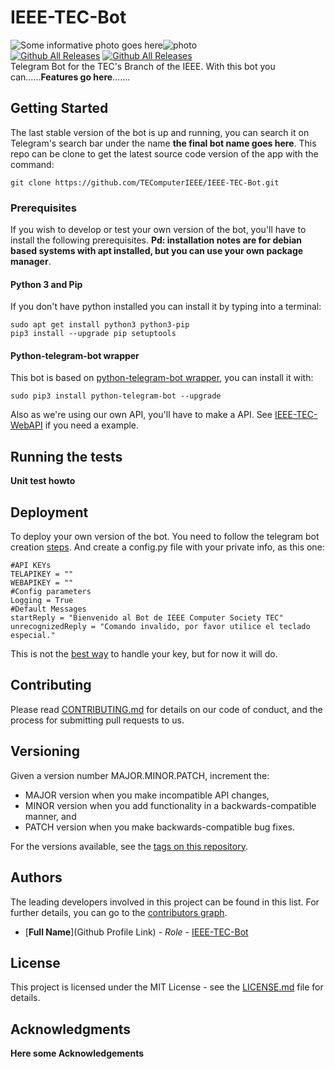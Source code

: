 IEEE-TEC-Bot
==================
![Some informative photo goes here](photo.png)![photo](photo.png)   
[![Github All Releases](https://img.shields.io/github/release/TEComputerIEEE/IEEE-TEC-Bot.svg)](https://github.com/TEComputerIEEE/IEEE-TEC-Bot)
[![Github All Releases](https://img.shields.io/travis/TEComputerIEEE/IEEE-TEC-Bot.svg)](https://github.com/TEComputerIEEE/IEEE-TEC-Bot)   
Telegram Bot for the TEC's Branch of the IEEE. With this bot you can......**Features go here**.......

## Getting Started

The last stable version of the bot is up and running, you can search it on Telegram's search bar under the name **the final bot name goes here**. This repo can be clone to get the latest source code version of the app with the command:
```
git clone https://github.com/TEComputerIEEE/IEEE-TEC-Bot.git
```

### Prerequisites
If you wish to develop or test your own version of the bot, you'll have to install the following prerequisites. **Pd: installation notes are for debian based systems with apt installed, but you can use your own package manager**.     
#### Python 3 and Pip
If you don't have python installed you can install it by typing into a terminal:
```
sudo apt get install python3 python3-pip
pip3 install --upgrade pip setuptools
```
#### Python-telegram-bot wrapper
This bot is based on [python-telegram-bot wrapper](https://github.com/python-telegram-bot/python-telegram-bot), you can install it with:
```
sudo pip3 install python-telegram-bot --upgrade
```
Also as we're using our own API, you'll have to make a API. See [IEEE-TEC-WebAPI](https://github.com/TEComputerIEEE/IEEE-TEC-WebAPI) if you need a example.

## Running the tests
**Unit test howto**

## Deployment
To deploy your own version of the bot. You need to follow the telegram bot creation [steps](https://core.telegram.org/bots#3-how-do-i-create-a-bot). And create a config.py file with your private info, as this one:

```
#API KEYs
TELAPIKEY = ""
WEBAPIKEY = ""
#Config parameters
Logging = True
#Default Messages
startReply = "Bienvenido al Bot de IEEE Computer Society TEC"
unrecognizedReply = "Comando invalido, por favor utilice el teclado especial."
```

This is not the [best way](https://medium.freecodecamp.org/how-to-securely-store-api-keys-4ff3ea19ebda) to handle your key, but for now it will do.

## Contributing

Please read [CONTRIBUTING.md](heregoesthelink) for details on our code of conduct, and the process for submitting pull requests to us.

## Versioning
Given a version number MAJOR.MINOR.PATCH, increment the:

* MAJOR version when you make incompatible API changes,
* MINOR version when you add functionality in a backwards-compatible manner, and
* PATCH version when you make backwards-compatible bug fixes.

For the versions available, see the [tags on this repository](https://github.com/TEComputerIEEE/IEEE-TEC-Bot/tags). 

## Authors
The leading developers involved in this project can be found in this list. For further details, you can go to the [contributors graph](https://github.com/TEComputerIEEE/IEEE-TEC-Bot/graphs/contributors).
* [**Full Name**](Github Profile Link) - *Role* - [IEEE-TEC-Bot](https://github.com/TEComputerIEEE/IEEE-TEC-Bot)

## License

This project is licensed under the MIT License - see the [LICENSE.md](LICENSE.md) file for details.

## Acknowledgments
**Here some Acknowledgements**
